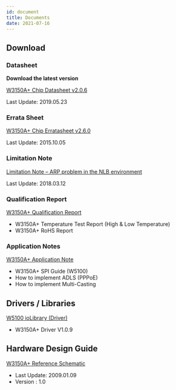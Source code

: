 ```yaml
---
id: document
title: Documents
date: 2021-07-16
---
```


## Download 

### Datasheet

**Download the latest version**

<a href="/img/products/w3150/W3150A+_DS_V206E.pdf" target="_blank">W3150A+ Chip Datasheet v2.0.6</a>

Last Update: 2019.05.23

### Errata Sheet

<a href="/img/products/w3150/3150Aplus_5100_ES_V260E.pdf" target="_blank">W3150A+ Chip Erratasheet v2.6.0</a>

Last Update: 2015.10.05

### Limitation Note

<a href="/img/products/w7500/w7500_arp_problem_in_the_nlb.pdf" target="_blank">Limitation Note – ARP problem in the NLB environment</a>

Last Update: 2018.03.12

### Qualification Report

<a href="/img/products/w3150/W3150A_plus_qual_report.zip" target="_blank">W3150A+ Qualification Report</a>

- W3150A+ Temperature Test Report (High & Low Temperature)
- W3150A+ RoHS Report

### Application Notes

<a href="/img/products/w3150/W3150A_plus_App_note.zip" target="_blank">W3150A+ Application Note</a>

- W3150A+ SPI Guide (W5100)
- How to implement ADLS (PPPoE)
- How to implement Multi-Casting

## Drivers / Libraries

[W5100 ioLibrary (Driver)](https://github.com/Wiznet/ioLibrary_Driver)

- W3150A+ Driver V1.0.9

## Hardware Design Guide

<a href="/img/products/w3150/W3150A_plus_Ref_Schematic.pdf" target="_blank">W3150A+ Reference Schematic</a>

- Last Update: 2009.01.09
- Version : 1.0